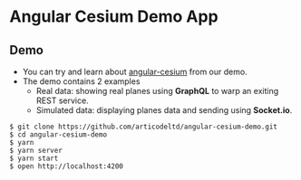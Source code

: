 # Angular Cesium Demo App

## Demo
+ You can try and learn about [angular-cesium](http://www.angular-cesium.com) from our demo.
+ The demo contains 2 examples
  + Real data: showing real planes using **GraphQL** to warp an exiting REST service.
  + Simulated data: displaying planes data and sending using **Socket.io**.
    
```
$ git clone https://github.com/articodeltd/angular-cesium-demo.git
$ cd angular-cesium-demo
$ yarn
$ yarn server
$ yarn start
$ open http://localhost:4200
```
